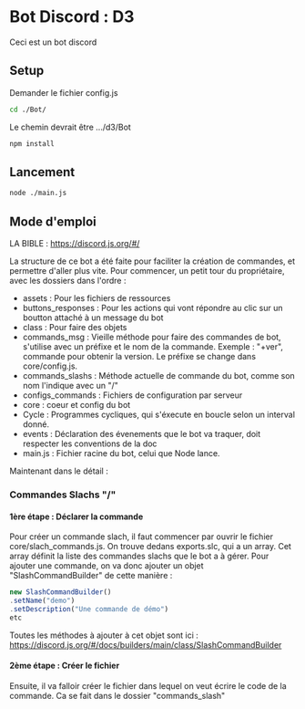 # Bot Discord : D3

Ceci est un bot discord 

## Setup

Demander le fichier config.js

```sh
cd ./Bot/
```
Le chemin devrait être .../d3/Bot

```sh
npm install
```

## Lancement

```sh
node ./main.js
```
<!-- slt -->

## Mode d'emploi 

LA BIBLE : https://discord.js.org/#/

La structure de ce bot a été faite pour faciliter la création de commandes, et permettre d'aller plus vite. Pour commencer, un petit tour du propriétaire, avec les dossiers dans l'ordre : 

  - assets : Pour les fichiers de ressources
  - buttons_responses : Pour les actions qui vont répondre au clic sur un boutton attaché à un message du bot
  - class : Pour faire des objets
  - commands_msg : Vieille méthode pour faire des commandes de bot, s'utilise avec un préfixe et le nom de la commande. Exemple : "+ver", commande pour obtenir la version.
    Le préfixe se change dans core/config.js.
  - commands_slashs : Méthode actuelle de commande du bot, comme son nom l'indique avec un "/"
  - configs_commands : Fichiers de configuration par serveur
  - core : coeur et config du bot
  - Cycle : Programmes cycliques, qui s'éxecute en boucle selon un interval donné.
  - events : Déclaration des évenements que le bot va traquer, doit respecter les conventions de la doc
  - main.js : Fichier racine du bot, celui que Node lance. 


Maintenant dans le détail : 

### Commandes Slachs "/"

#### 1ère étape : Déclarer la commande

Pour créer un commande slach, il faut commencer par ouvrir le fichier core/slach_commands.js.
On trouve dedans exports.slc, qui a un array. Cet array définit la liste des commandes slachs que le bot a à gérer. 
Pour ajouter une commande, on va donc ajouter un objet "SlashCommandBuilder" de cette manière : 

```js
new SlashCommandBuilder()
.setName("demo")
.setDescription("Une commande de démo")
etc
```
Toutes les méthodes à ajouter à cet objet sont ici : 
https://discord.js.org/#/docs/builders/main/class/SlashCommandBuilder

#### 2ème étape : Créer le fichier

Ensuite, il va falloir créer le fichier dans lequel on veut écrire le code de la commande. Ca se fait dans le dossier "commands_slash"
